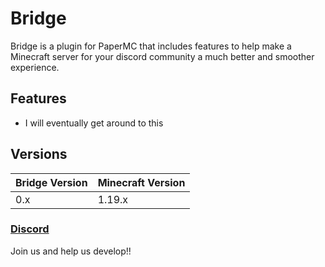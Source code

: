 # Bridge
Bridge is a plugin for PaperMC that includes features to help make a Minecraft server for your discord community a much better and smoother experience.

## Features
- I will eventually get around to this

## Versions
| Bridge Version | Minecraft Version |
|----------------|-------------------|
| 0.x            | 1.19.x

### [Discord](https://discord.gg/cHpVkgsEdP)
Join us and help us develop!!
